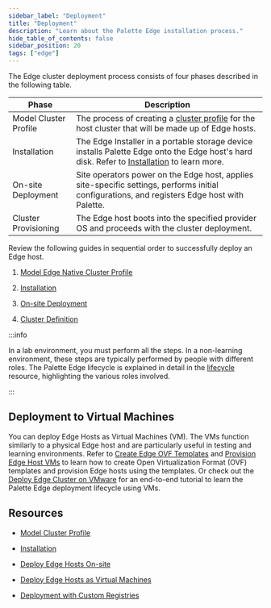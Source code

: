 ```yaml
---
sidebar_label: "Deployment"
title: "Deployment"
description: "Learn about the Palette Edge installation process."
hide_table_of_contents: false
sidebar_position: 20
tags: ["edge"]
---
```


The Edge cluster deployment process consists of four phases described in the following table.

| Phase                 | Description                                                                                                                                                                        |
| --------------------- | ---------------------------------------------------------------------------------------------------------------------------------------------------------------------------------- |
| Model Cluster Profile | The process of creating a [cluster profile](../../../profiles/cluster-profiles/cluster-profiles.md) for the host cluster that will be made up of Edge hosts.                       |
| Installation          | The Edge Installer in a portable storage device installs Palette Edge onto the Edge host's hard disk. Refer to [Installation](/clusters/edge/site-deployment/stage) to learn more. |
| On-site Deployment    | Site operators power on the Edge host, applies site-specific settings, performs initial configurations, and registers Edge host with Palette.                                      |
| Cluster Provisioning  | The Edge host boots into the specified provider OS and proceeds with the cluster deployment.                                                                                       |

Review the following guides in sequential order to successfully deploy an Edge host.

1. [Model Edge Native Cluster Profile](../site-deployment/model-profile.md)

2. [Installation](../site-deployment/stage.md)

3. [On-site Deployment](./site-installation/site-installation.md)

4. [Cluster Definition](./cluster-deployment.md)

:::info

In a lab environment, you must perform all the steps. In a non-learning environment, these steps are typically performed
by people with different roles. The Palette Edge lifecycle is explained in detail in the
[lifecycle](../edge-native-lifecycle.md) resource, highlighting the various roles involved.

:::

## Deployment to Virtual Machines

You can deploy Edge Hosts as Virtual Machines (VM). The VMs function similarly to a physical Edge host and are
particularly useful in testing and learning environments. Refer to
[Create Edge OVF Templates](./virtual-deployment/create-ovf-template.md) and
[Provision Edge Host VMs](./virtual-deployment/vm-edge-host.md) to learn how to create Open Virtualization Format (OVF)
templates and provision Edge hosts using the templates. Or check out the
[Deploy Edge Cluster on VMware](./virtual-deployment/deploy-cluster.md) for an end-to-end tutorial to learn the Palette
Edge deployment lifecycle using VMs.

## Resources

- [Model Cluster Profile](model-profile.md)

- [Installation](stage.md)

- [Deploy Edge Hosts On-site](site-installation/site-installation.md)

- [Deploy Edge Hosts as Virtual Machines](./virtual-deployment/virtual-deployment.md)

- [Deployment with Custom Registries](./deploy-custom-registries/deploy-custom-registries.md)
